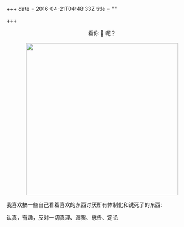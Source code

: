 +++
date = 2016-04-21T04:48:33Z
title = ""

+++
<center>看你 🐎 呢？</center><br>

<center><img src="https://res.cloudinary.com/y4code/image/upload/v1577542510/upload_path_f_to_cloudinary/kannima_ylwehy.jpg" style="width: auto; height: 400px !important;"/></center>

我喜欢搞一些自己看着喜欢的东西讨厌所有体制化和说死了的东西: 

 认真，有趣，反对一切真理、湿货、忠告、定论
